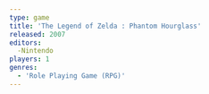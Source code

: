 ```yaml
---
type: game
title: 'The Legend of Zelda : Phantom Hourglass'
released: 2007
editors: 
  -Nintendo
players: 1
genres:
  - 'Role Playing Game (RPG)'
---
```

